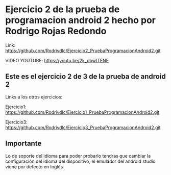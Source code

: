 # Ejercicio 2 de la prueba de programacion android 2 hecho por Rodrigo Rojas Redondo

Link:
https://github.com/Rodrivdlc/Ejercicio2_PruebaProgramacionAndroid2.git

VIDEO YOUTUBE: https://youtu.be/2k_pbwITENE

## Este es el ejercicio 2 de 3 de la prueba de android 2

Links a los otros ejercicios:

Ejercicio1: https://github.com/Rodrivdlc/Ejercicio1_PruebaProgramacionAndroid2.git

Ejercicio3: https://github.com/Rodrivdlc/Ejercicio3_PruebaProgramacionAndroid2.git 


## Importante
Lo de soporte del idioma para poder probarlo tendras que cambiar la configuración del idioma del dispositivo, el emulador del android studio viene por defecto en Inglés

